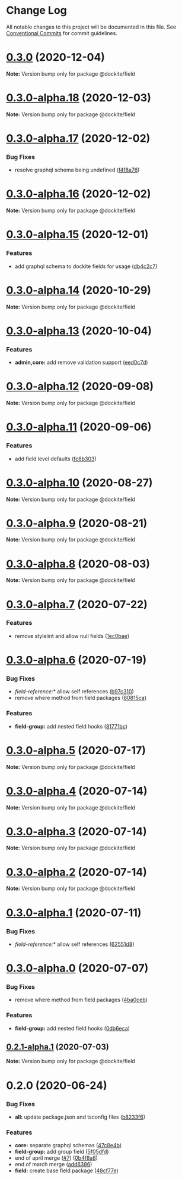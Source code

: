 # Change Log

All notable changes to this project will be documented in this file.
See [Conventional Commits](https://conventionalcommits.org) for commit guidelines.

# [0.3.0](https://github.com/dockite/dockite/compare/@dockite/field@0.3.0-alpha.18...@dockite/field@0.3.0) (2020-12-04)

**Note:** Version bump only for package @dockite/field





# [0.3.0-alpha.18](https://github.com/dockite/dockite/compare/@dockite/field@0.3.0-alpha.17...@dockite/field@0.3.0-alpha.18) (2020-12-03)

**Note:** Version bump only for package @dockite/field





# [0.3.0-alpha.17](https://github.com/dockite/dockite/compare/@dockite/field@0.3.0-alpha.16...@dockite/field@0.3.0-alpha.17) (2020-12-02)


### Bug Fixes

* resolve graphql schema being undefined ([f4f8a76](https://github.com/dockite/dockite/commit/f4f8a761b4067dc300616bcce395d0b5f31cfdfc))





# [0.3.0-alpha.16](https://github.com/dockite/dockite/compare/@dockite/field@0.3.0-alpha.15...@dockite/field@0.3.0-alpha.16) (2020-12-02)

**Note:** Version bump only for package @dockite/field





# [0.3.0-alpha.15](https://github.com/dockite/dockite/compare/@dockite/field@0.3.0-alpha.14...@dockite/field@0.3.0-alpha.15) (2020-12-01)


### Features

* add graphql schema to dockite fields for usage ([db4c2c7](https://github.com/dockite/dockite/commit/db4c2c77528daaddcdd49fb115858c8a205440ef))





# [0.3.0-alpha.14](https://github.com/dockite/dockite/compare/@dockite/field@0.3.0-alpha.13...@dockite/field@0.3.0-alpha.14) (2020-10-29)

**Note:** Version bump only for package @dockite/field





# [0.3.0-alpha.13](https://github.com/dockite/dockite/compare/@dockite/field@0.3.0-alpha.12...@dockite/field@0.3.0-alpha.13) (2020-10-04)


### Features

* **admin,core:** add remove validation support ([eed0c7d](https://github.com/dockite/dockite/commit/eed0c7dbb1f6b580ebc6d6898f2e3dc1a8b8faa9))





# [0.3.0-alpha.12](https://github.com/dockite/dockite/compare/@dockite/field@0.3.0-alpha.11...@dockite/field@0.3.0-alpha.12) (2020-09-08)

**Note:** Version bump only for package @dockite/field





# [0.3.0-alpha.11](https://github.com/dockite/dockite/compare/@dockite/field@0.3.0-alpha.10...@dockite/field@0.3.0-alpha.11) (2020-09-06)


### Features

* add field level defaults ([fc6b303](https://github.com/dockite/dockite/commit/fc6b3037a7ee0b8fb5ded2b02b0516c6ce555de4))





# [0.3.0-alpha.10](https://github.com/dockite/dockite/compare/@dockite/field@0.3.0-alpha.9...@dockite/field@0.3.0-alpha.10) (2020-08-27)

**Note:** Version bump only for package @dockite/field





# [0.3.0-alpha.9](https://github.com/dockite/dockite/compare/@dockite/field@0.3.0-alpha.8...@dockite/field@0.3.0-alpha.9) (2020-08-21)

**Note:** Version bump only for package @dockite/field





# [0.3.0-alpha.8](https://github.com/dockite/dockite/compare/@dockite/field@0.3.0-alpha.7...@dockite/field@0.3.0-alpha.8) (2020-08-03)

**Note:** Version bump only for package @dockite/field





# [0.3.0-alpha.7](https://github.com/dockite/dockite/compare/@dockite/field@0.3.0-alpha.6...@dockite/field@0.3.0-alpha.7) (2020-07-22)


### Features

* remove stylelint and allow null fields ([1ec0bae](https://github.com/dockite/dockite/commit/1ec0bae80c2ddcc97c3c29422daa12d4bdb3cc4d))





# [0.3.0-alpha.6](https://github.com/dockite/dockite/compare/@dockite/field@0.2.0...@dockite/field@0.3.0-alpha.6) (2020-07-19)


### Bug Fixes

* **field-reference*:** allow self references ([b97c310](https://github.com/dockite/dockite/commit/b97c3103dca8c2e47ffa888f5eee91caa2c8c616))
* remove where method from field packages ([80815ca](https://github.com/dockite/dockite/commit/80815caeddf977c6e061ec4d0cc4805f5cd5d87a))


### Features

* **field-group:** add nested field hooks ([81771bc](https://github.com/dockite/dockite/commit/81771bc9f8d5c19f552ca9f5e9f552359a17935a))





# [0.3.0-alpha.5](https://github.com/dockite/dockite/compare/@dockite/field@0.3.0-alpha.4...@dockite/field@0.3.0-alpha.5) (2020-07-17)

**Note:** Version bump only for package @dockite/field





# [0.3.0-alpha.4](https://github.com/dockite/dockite/compare/@dockite/field@0.3.0-alpha.3...@dockite/field@0.3.0-alpha.4) (2020-07-14)

**Note:** Version bump only for package @dockite/field





# [0.3.0-alpha.3](https://github.com/dockite/dockite/compare/@dockite/field@0.3.0-alpha.2...@dockite/field@0.3.0-alpha.3) (2020-07-14)

**Note:** Version bump only for package @dockite/field





# [0.3.0-alpha.2](https://github.com/dockite/dockite/compare/@dockite/field@0.3.0-alpha.1...@dockite/field@0.3.0-alpha.2) (2020-07-14)

**Note:** Version bump only for package @dockite/field





# [0.3.0-alpha.1](https://github.com/dockite/dockite/compare/@dockite/field@0.3.0-alpha.0...@dockite/field@0.3.0-alpha.1) (2020-07-11)


### Bug Fixes

* **field-reference*:** allow self references ([62551d8](https://github.com/dockite/dockite/commit/62551d89c199a9b18061c3e8e5fd2f17d2a9f05c))





# [0.3.0-alpha.0](https://github.com/dockite/dockite/compare/@dockite/field@0.2.0...@dockite/field@0.3.0-alpha.0) (2020-07-07)


### Bug Fixes

* remove where method from field packages ([4ba0ceb](https://github.com/dockite/dockite/commit/4ba0ceb0a97b4704a0be3d9637d6782bc5c4bc62))


### Features

* **field-group:** add nested field hooks ([0db6eca](https://github.com/dockite/dockite/commit/0db6ecaff7f3f883302b135bc88e3fb8639999aa))





## [0.2.1-alpha.1](https://github.com/dockite/dockite/compare/@dockite/field@0.2.0...@dockite/field@0.2.1-alpha.1) (2020-07-03)

**Note:** Version bump only for package @dockite/field





# 0.2.0 (2020-06-24)


### Bug Fixes

* **all:** update package.json and tsconfig files ([b8233f6](https://github.com/dockite/dockite/commit/b8233f6a93885dd9adbd835a77c86c745a1f417f))


### Features

* **core:** separate graphql schemas ([47c8e4b](https://github.com/dockite/dockite/commit/47c8e4bd6c30460d8d5f3c59311fee39f122a299))
* **field-group:** add group field ([5f05dfd](https://github.com/dockite/dockite/commit/5f05dfda7a00a5193d4cdd322b929d3cd27d95ac))
* end of april merge  ([#7](https://github.com/dockite/dockite/issues/7)) ([0b4f8a8](https://github.com/dockite/dockite/commit/0b4f8a8ebd6da6118eee6e219817d7c85d611200))
* end of march merge ([add6386](https://github.com/dockite/dockite/commit/add6386a91a2e7368ae8b5b623eb48a74e2e3312))
* **field:** create base field package ([48cf77e](https://github.com/dockite/dockite/commit/48cf77eb8cdd38b54fb4c9ab0b3d94e3ee024e5c))
